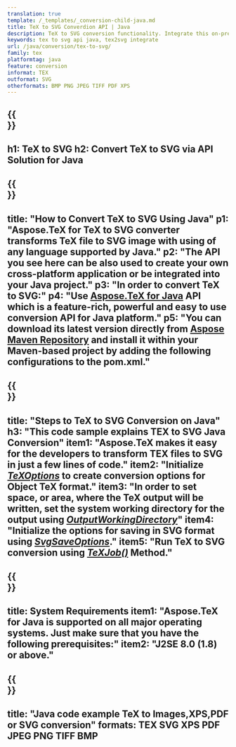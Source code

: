 ```yaml
---
translation: true
template: /_templates/_conversion-child-java.md
title: TeX to SVG Converdion API | Java 
description: TeX to SVG conversion functionality. Integrate this on-premise Java library into your project or use cross-platform applications to convert TeX to SVG.
keywords: tex to svg api java, tex2svg integrate
url: /java/conversion/tex-to-svg/
family: tex
platformtag: java
feature: conversion
informat: TEX
outformat: SVG
otherformats: BMP PNG JPEG TIFF PDF XPS
---
```


{{<section banner>}}
---
h1: TeX to SVG
h2: Convert TeX to SVG via API Solution for Java
---

{{<section overview>}}
---
title: "How to Convert TeX to SVG Using Java"
p1: "Aspose.TeX for TeX to SVG converter transforms TeX file to SVG image with using of any language supported by Java."
p2: "The API you see here can be also used to create your own cross-platform application or be integrated into your Java project."
p3: "In order to convert TeX to SVG:"
p4: "Use [Aspose.TeX for Java](https://products.aspose.com/tex/java) API which is a feature-rich, powerful and easy to use conversion API for Java platform."
p5: "You can download its latest version directly from [Aspose Maven Repository](https://repository.aspose.com/tex/) and install it within your Maven-based project by adding the following configurations to the pom.xml."
---

{{<section feature1>}}
---
title: "Steps to TeX to SVG Conversion on Java"
h3: "This code sample explains TEX to SVG Java Conversion"
item1: "Aspose.TeX makes it easy for the developers to transform TEX files to SVG in just a few lines of code."
item2: "Initialize [*TeXOptions*](https://reference.aspose.com/tex/java/com.aspose.tex/TeXOptions) to create conversion options for Object TeX format."
item3: "In order to set space, or area, where the TeX output will be written, set the system working directory for the output using [*OutputWorkingDirectory*](https://reference.aspose.com/tex/java/com.aspose.tex/TeXOptions#getOutputWorkingDirectory--)"
item4: "Initialize the options for saving in SVG format using [*SvgSaveOptions*](https://reference.aspose.com/tex/java/com.aspose.tex.rendering/SvgSaveOptions)."
item5: "Run TeX to SVG conversion using [*TeXJob()*](https://reference.aspose.com/tex/java/com.aspose.tex/TeXJob) Method."
---

{{<section feature2>}}
---
title: System Requirements
item1: "Aspose.TeX for Java is supported on all major operating systems. Just make sure that you have the following prerequisites:"
item2: "J2SE 8.0 (1.8) or above."
---

{{<section widget>}}
---
title: "Java code example TeX to Images,XPS,PDF or SVG conversion"
formats: TEX SVG XPS PDF JPEG PNG TIFF BMP
---